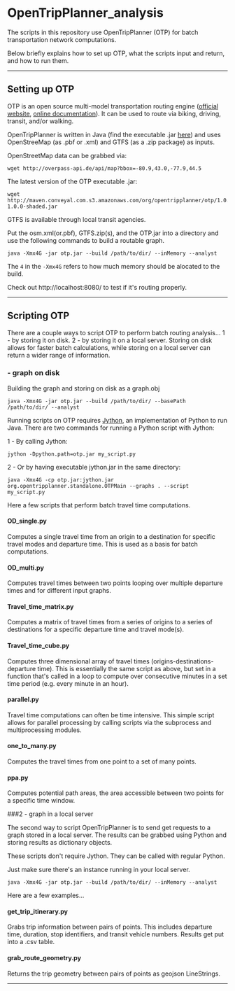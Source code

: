 # OpenTripPlanner_analysis

The scripts in this repository use OpenTripPlanner (OTP) for batch transportation network computations.

Below briefly explains how to set up OTP, what the scripts input and return, and how to run them.

---

## Setting up OTP

OTP is an open source multi-model transportation routing engine ([official website](http://www.opentripplanner.org/), [online documentation](http://docs.opentripplanner.org/en/latest/)). It can be used to route via biking, driving, transit, and/or walking.

OpenTripPlanner is written in Java (find the executable .jar [here](http://maven.conveyal.com/org/opentripplanner/otp/)) and uses OpenStreeMap (as .pbf or .xml) and GTFS (as a .zip package) as inputs.

OpenStreetMap data can be grabbed via:
```
wget http://overpass-api.de/api/map?bbox=-80.9,43.0,-77.9,44.5
```

The latest version of the OTP executable .jar:
```
wget http://maven.conveyal.com.s3.amazonaws.com/org/opentripplanner/otp/1.0.0/otp-1.0.0-shaded.jar
```

GTFS is available through local transit agencies.

Put the osm.xml(or.pbf), GTFS.zip(s), and the OTP.jar into a directory and use the following commands to build a routable graph.

```shell
java -Xmx4G -jar otp.jar --build /path/to/dir/ --inMemory --analyst
```

The ```4``` in the ```-Xmx4G``` refers to how much memory should be alocated to the build.

Check out http://localhost:8080/ to test if it's routing properly.

---

## Scripting OTP

There are a couple ways to script OTP to perform batch routing analysis... 
1 - by storing it on disk. 
2 - by storing it on a local server. 
Storing on disk allows for faster batch calculations, while storing on a local server can return a wider range of information.

### - graph on disk

Building the graph and storing on disk as a graph.obj
```shell
java -Xmx4G -jar otp.jar --build /path/to/dir/ --basePath /path/to/dir/ --analyst
```

Running scripts on OTP requires [Jython](http://www.jython.org/), an implementation of Python to run Java. There are two commands for running a Python script with Jython:

1 - By calling Jython:
```shell
jython -Dpython.path=otp.jar my_script.py
```

2 - Or by having executable jython.jar in the same directory:
```shell
java -Xmx4G -cp otp.jar:jython.jar org.opentripplanner.standalone.OTPMain --graphs . --script my_script.py
```

Here a few scripts that perform batch travel time computations.

#### OD_single.py
Computes a single travel time from an origin to a destination for specific travel modes and departure time. This is used as a basis for batch computations.

#### OD_multi.py
Computes travel times between two points looping over multiple departure times and for different input graphs.

#### Travel_time_matrix.py
Computes a matrix of travel times from a series of origins to a series of destinations for a specific departure time and travel mode(s).

#### Travel_time_cube.py
Computes three dimensional array of travel times (origins-destinations-departure time). This is essentially the same script as above, but set in a function that's called in a loop to compute over consecutive minutes in a set time period (e.g. every minute in an hour).

#### parallel.py
Travel time computations can often be time intensive. This simple script allows for parallel processing by calling scripts via the subprocess and multiprocessing modules.

#### one_to_many.py
Computes the travel times from one point to a set of many points.

#### ppa.py
Computes potential path areas, the area accessible between two points for a specific time window.


###2 - graph in a local server

The second way to script OpenTripPlanner is to send get requests to a graph stored in a local server. The results can be grabbed using Python and storing results as dictionary objects.

These scripts don't require Jython. They can be called with regular Python.

Just make sure there's an instance running in your local server.
```shell
java -Xmx4G -jar otp.jar --build /path/to/dir/ --inMemory --analyst
```

Here are a few examples...

#### get_trip_itinerary.py
Grabs trip information between pairs of points. This includes departure time, duration, stop identifiers, and transit vehicle numbers. Results get put into a .csv table.

#### grab_route_geometry.py
Returns the trip geometry between pairs of points as geojson LineStrings.

---
